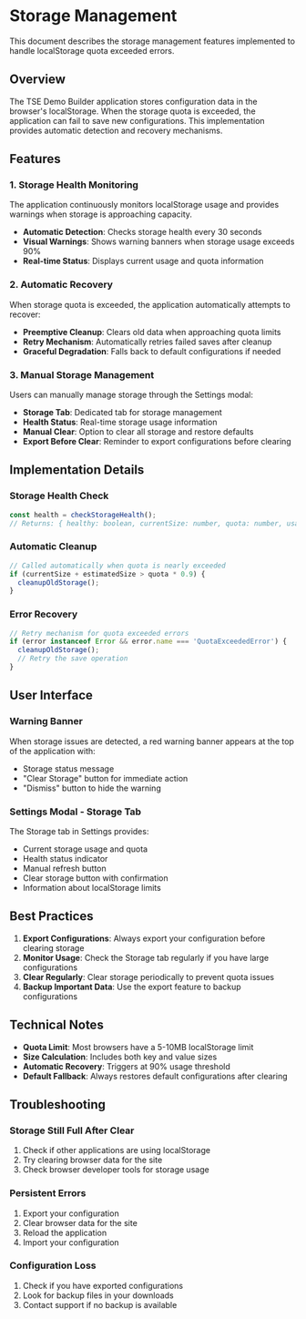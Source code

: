 # Storage Management

This document describes the storage management features implemented to handle localStorage quota exceeded errors.

## Overview

The TSE Demo Builder application stores configuration data in the browser's localStorage. When the storage quota is exceeded, the application can fail to save new configurations. This implementation provides automatic detection and recovery mechanisms.

## Features

### 1. Storage Health Monitoring

The application continuously monitors localStorage usage and provides warnings when storage is approaching capacity.

- **Automatic Detection**: Checks storage health every 30 seconds
- **Visual Warnings**: Shows warning banners when storage usage exceeds 90%
- **Real-time Status**: Displays current usage and quota information

### 2. Automatic Recovery

When storage quota is exceeded, the application automatically attempts to recover:

- **Preemptive Cleanup**: Clears old data when approaching quota limits
- **Retry Mechanism**: Automatically retries failed saves after cleanup
- **Graceful Degradation**: Falls back to default configurations if needed

### 3. Manual Storage Management

Users can manually manage storage through the Settings modal:

- **Storage Tab**: Dedicated tab for storage management
- **Health Status**: Real-time storage usage information
- **Manual Clear**: Option to clear all storage and restore defaults
- **Export Before Clear**: Reminder to export configurations before clearing

## Implementation Details

### Storage Health Check

```typescript
const health = checkStorageHealth();
// Returns: { healthy: boolean, currentSize: number, quota: number, usagePercentage: number, message: string }
```

### Automatic Cleanup

```typescript
// Called automatically when quota is nearly exceeded
if (currentSize + estimatedSize > quota * 0.9) {
  cleanupOldStorage();
}
```

### Error Recovery

```typescript
// Retry mechanism for quota exceeded errors
if (error instanceof Error && error.name === 'QuotaExceededError') {
  cleanupOldStorage();
  // Retry the save operation
}
```

## User Interface

### Warning Banner

When storage issues are detected, a red warning banner appears at the top of the application with:
- Storage status message
- "Clear Storage" button for immediate action
- "Dismiss" button to hide the warning

### Settings Modal - Storage Tab

The Storage tab in Settings provides:
- Current storage usage and quota
- Health status indicator
- Manual refresh button
- Clear storage button with confirmation
- Information about localStorage limits

## Best Practices

1. **Export Configurations**: Always export your configuration before clearing storage
2. **Monitor Usage**: Check the Storage tab regularly if you have large configurations
3. **Clear Regularly**: Clear storage periodically to prevent quota issues
4. **Backup Important Data**: Use the export feature to backup configurations

## Technical Notes

- **Quota Limit**: Most browsers have a 5-10MB localStorage limit
- **Size Calculation**: Includes both key and value sizes
- **Automatic Recovery**: Triggers at 90% usage threshold
- **Default Fallback**: Always restores default configurations after clearing

## Troubleshooting

### Storage Still Full After Clear

1. Check if other applications are using localStorage
2. Try clearing browser data for the site
3. Check browser developer tools for storage usage

### Persistent Errors

1. Export your configuration
2. Clear browser data for the site
3. Reload the application
4. Import your configuration

### Configuration Loss

1. Check if you have exported configurations
2. Look for backup files in your downloads
3. Contact support if no backup is available
